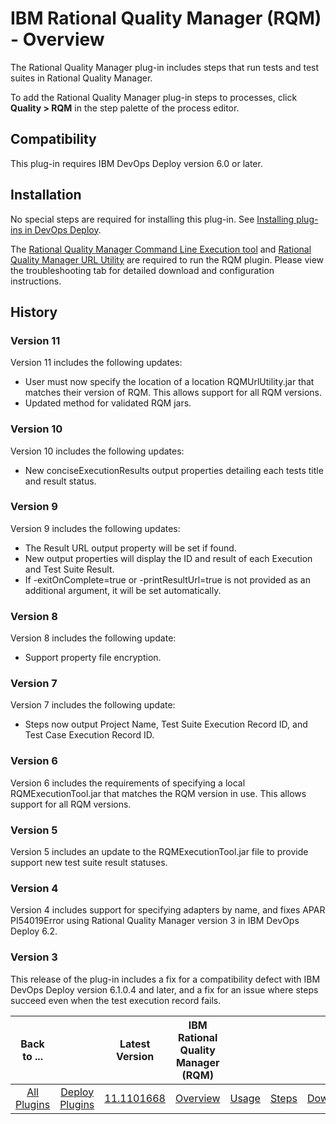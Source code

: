 
# IBM Rational Quality Manager (RQM) - Overview


The Rational Quality Manager plug-in includes steps that run tests and test suites in Rational Quality Manager.

To add the Rational Quality Manager plug-in steps to processes, click **Quality > RQM** in the step palette of the process editor.

## Compatibility

This plug-in requires IBM DevOps Deploy version 6.0 or later.


## Installation

No special steps are required for installing this plug-in. See [Installing plug-ins in DevOps Deploy](https://community.ibm.com/community/user/wasdevops/blogs/laurel-dickson-bull1/2022/06/13/install-plugins "Installing plug-ins in DevOps Deploy").

The [Rational Quality Manager Command Line Execution tool](https://jazz.net/wiki/bin/view/Main/RQMExecutionTool) and [Rational Quality Manager URL Utility](https://jazz.net/wiki/bin/view/Main/RQMURLUtility) are required to run the RQM plugin. Please view the troubleshooting tab for detailed download and configuration instructions.

## History

### Version 11


Version 11 includes the following updates:

* User must now specify the location of a location RQMUrlUtility.jar that matches their version of RQM. This allows support for all RQM versions.
* Updated method for validated RQM jars.

### Version 10


Version 10 includes the following updates:

* New conciseExecutionResults output properties detailing each tests title and result status.

### Version 9


Version 9 includes the following updates:

* The Result URL output property will be set if found.
* New output properties will display the ID and result of each Execution and Test Suite Result.
* If -exitOnComplete=true or -printResultUrl=true is not provided as an additional argument, it will be set automatically.

### Version 8


Version 8 includes the following update:

* Support property file encryption.

### Version 7


Version 7 includes the following update:

* Steps now output Project Name, Test Suite Execution Record ID, and Test Case Execution Record ID.

### Version 6


Version 6 includes the requirements of specifying a local RQMExecutionTool.jar that matches the RQM version in use. This allows support for all RQM versions.


### Version 5


Version 5 includes an update to the RQMExecutionTool.jar file to provide support new test suite result statuses.


### Version 4


Version 4 includes support for specifying adapters by name, and fixes APAR PI54019Error using Rational Quality Manager version 3 in IBM DevOps Deploy 6.2.


### Version 3


This release of the plug-in includes a fix for a compatibility defect with IBM DevOps Deploy version 6.1.0.4 and later, and a fix for an issue where steps succeed even when the test execution record fails.


|Back to ...||Latest Version|IBM Rational Quality Manager (RQM) ||||
| :---: | :---: | :---: | :---: | :---: | :---: | :---: |
|[All Plugins](../../index.md)|[Deploy Plugins](../README.md)|[11.1101668](https://raw.githubusercontent.com/UrbanCode/IBM-UCD-PLUGINS/main/files/RationalQualityManager/RQM-11.1101668.zip)|[Overview](overview.md)|[Usage](usage.md)|[Steps](steps.md)|[Downloads](downloads.md)|
